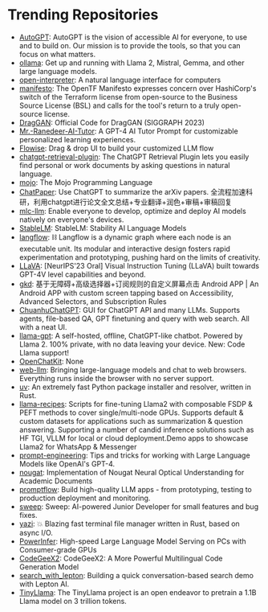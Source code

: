 # Trending Repositories

- [AutoGPT](https://github.com/Significant-Gravitas/AutoGPT): AutoGPT is the vision of accessible AI for everyone, to use and to build on. Our mission is to provide the tools, so that you can focus on what matters.
- [ollama](https://github.com/ollama/ollama): Get up and running with Llama 2, Mistral, Gemma, and other large language models.
- [open-interpreter](https://github.com/KillianLucas/open-interpreter): A natural language interface for computers
- [manifesto](https://github.com/opentofu/manifesto): The OpenTF Manifesto expresses concern over HashiCorp's switch of the Terraform license from open-source to the Business Source License (BSL) and calls for the tool's return to a truly open-source license.
- [DragGAN](https://github.com/XingangPan/DragGAN): Official Code for DragGAN (SIGGRAPH 2023)
- [Mr.-Ranedeer-AI-Tutor](https://github.com/JushBJJ/Mr.-Ranedeer-AI-Tutor): A GPT-4 AI Tutor Prompt for customizable personalized learning experiences.
- [Flowise](https://github.com/FlowiseAI/Flowise): Drag & drop UI to build your customized LLM flow
- [chatgpt-retrieval-plugin](https://github.com/openai/chatgpt-retrieval-plugin): The ChatGPT Retrieval Plugin lets you easily find personal or work documents by asking questions in natural language.
- [mojo](https://github.com/modularml/mojo): The Mojo Programming Language
- [ChatPaper](https://github.com/kaixindelele/ChatPaper): Use ChatGPT to summarize the arXiv papers. 全流程加速科研，利用chatgpt进行论文全文总结+专业翻译+润色+审稿+审稿回复
- [mlc-llm](https://github.com/mlc-ai/mlc-llm): Enable everyone to develop, optimize and deploy AI models natively on everyone's devices.
- [StableLM](https://github.com/Stability-AI/StableLM): StableLM: Stability AI Language Models
- [langflow](https://github.com/logspace-ai/langflow): ⛓️ Langflow is a dynamic graph where each node is an executable unit. Its modular and interactive design fosters rapid experimentation and prototyping, pushing hard on the limits of creativity.
- [LLaVA](https://github.com/haotian-liu/LLaVA): [NeurIPS'23 Oral] Visual Instruction Tuning (LLaVA) built towards GPT-4V level capabilities and beyond.
- [gkd](https://github.com/gkd-kit/gkd): 基于无障碍+高级选择器+订阅规则的自定义屏幕点击 Android APP | An Android APP with custom screen tapping based on Accessibility, Advanced Selectors, and Subscription Rules
- [ChuanhuChatGPT](https://github.com/GaiZhenbiao/ChuanhuChatGPT): GUI for ChatGPT API and many LLMs. Supports agents, file-based QA, GPT finetuning and query with web search. All with a neat UI.
- [llama-gpt](https://github.com/getumbrel/llama-gpt): A self-hosted, offline, ChatGPT-like chatbot. Powered by Llama 2. 100% private, with no data leaving your device. New: Code Llama support!
- [OpenChatKit](https://github.com/togethercomputer/OpenChatKit): None
- [web-llm](https://github.com/mlc-ai/web-llm): Bringing large-language models and chat to web browsers. Everything runs inside the browser with no server support.
- [uv](https://github.com/astral-sh/uv): An extremely fast Python package installer and resolver, written in Rust.
- [llama-recipes](https://github.com/facebookresearch/llama-recipes): Scripts for fine-tuning Llama2 with composable FSDP & PEFT methods to cover single/multi-node GPUs. Supports default & custom datasets for applications such as summarization & question answering. Supporting a number of candid inference solutions such as HF TGI, VLLM for local or cloud deployment.Demo apps to showcase Llama2 for WhatsApp & Messenger
- [prompt-engineering](https://github.com/brexhq/prompt-engineering): Tips and tricks for working with Large Language Models like OpenAI's GPT-4.
- [nougat](https://github.com/facebookresearch/nougat): Implementation of Nougat Neural Optical Understanding for Academic Documents
- [promptflow](https://github.com/microsoft/promptflow): Build high-quality LLM apps - from prototyping, testing to production deployment and monitoring.
- [sweep](https://github.com/sweepai/sweep): Sweep: AI-powered Junior Developer for small features and bug fixes.
- [yazi](https://github.com/sxyazi/yazi): 💥 Blazing fast terminal file manager written in Rust, based on async I/O.
- [PowerInfer](https://github.com/SJTU-IPADS/PowerInfer): High-speed Large Language Model Serving on PCs with Consumer-grade GPUs
- [CodeGeeX2](https://github.com/THUDM/CodeGeeX2): CodeGeeX2: A More Powerful Multilingual Code Generation Model
- [search_with_lepton](https://github.com/leptonai/search_with_lepton): Building a quick conversation-based search demo with Lepton AI.
- [TinyLlama](https://github.com/jzhang38/TinyLlama): The TinyLlama project is an open endeavor to pretrain a 1.1B Llama model on 3 trillion tokens.
